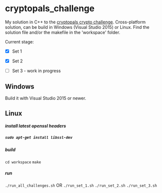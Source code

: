 # cryptopals_challenge
My solution in C++ to the [cryptopals crypto challenge](https://cryptopals.com/).
Cross-platform solution, can be build in Windows (Visual Studio 2015) or Linux.
Find the solution file and/or the makefile in the 'workspace' folder.

Current stage:
- [x] Set 1
- [x] Set 2
- [ ] Set 3 - work in progress



## Windows

Build it with Visual Studio 2015 or newer.

## Linux

##### install latest openssl headers

##### `sudo apt-get install libssl-dev`

##### build

`cd workspace`
`make`

##### run

`./run_all_challenges.sh`
OR
`./run_set_1.sh`
`./run_set_2.sh`
`./run_set_3.sh`